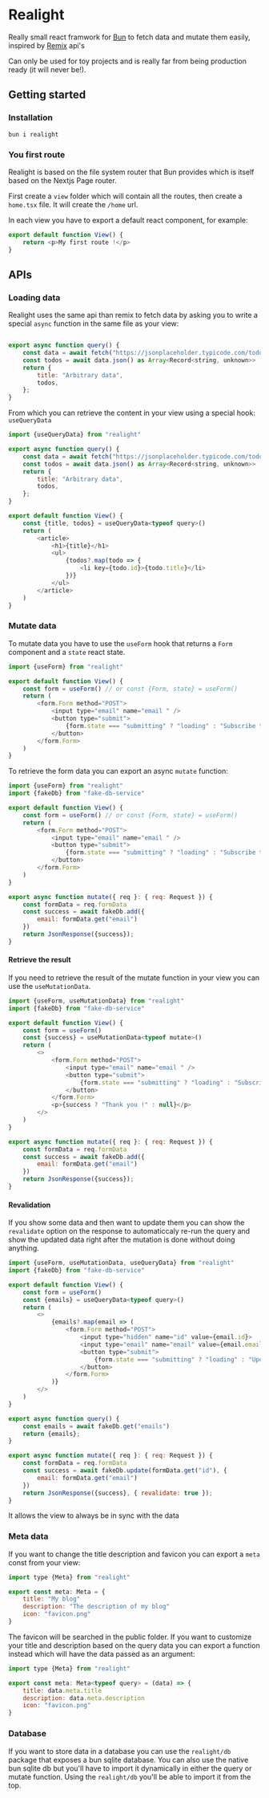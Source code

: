 # Realight

Really small react framwork for [Bun](https://bun.sh) to fetch data and mutate them easily, inspired by [Remix](https://remix.run) api's

Can only be used for toy projects and is really far from being production ready (it will never be!).

## Getting started

### Installation

`bun i realight`

### You first route

Realight is based on the file system router that Bun provides which is itself based on the Nextjs Page router.

First create a `view` folder which will contain all the routes, then create a `home.tsx` file. It will create the `/home` url.
 
In each view you have to export a default react component, for example:
```javascript
export default function View() {
    return <p>My first route !</p>
}
```


## APIs

### Loading data

Realight uses the same api than remix to fetch data by asking you to write a special `async` function in the same file as your view:

```javascript

export async function query() {
    const data = await fetch("https://jsonplaceholder.typicode.com/todos")  
    const todos = await data.json() as Array<Record<string, unknown>>
    return {
        title: "Arbitrary data",
        todos,
    };
}
```

From which you can retrieve the content in your view using a special hook: `useQueryData`

```javascript
import {useQueryData} from "realight"

export async function query() {
    const data = await fetch("https://jsonplaceholder.typicode.com/todos")  
    const todos = await data.json() as Array<Record<string, unknown>>
    return {
        title: "Arbitrary data",
        todos,
    };
}

export default function View() {
    const {title, todos} = useQueryData<typeof query>()
    return (
        <article>
            <h1>{title}</h1>
            <ul>
                {todos?.map(todo => {
                    <li key={todo.id}>{todo.title}</li>
                })}
            </ul>
        </article>
    )
}
```

### Mutate data

To mutate data you have to use the `useForm` hook that returns a `Form` component and a `state` react state. 


```javascript
import {useForm} from "realight"

export default function View() {
    const form = useForm() // or const {Form, state} = useForm()
    return (
        <form.Form method="POST">
            <input type="email" name="email " />
            <button type="submit">
                {form.state === "submitting" ? "loading" : "Subscribe to the newsletter !"}
            </button>
        </form.Form>
    )
}
```

To retrieve the form data you can export an async `mutate` function:

```javascript
import {useForm} from "realight"
import {fakeDb} from "fake-db-service"

export default function View() {
    const form = useForm() // or const {Form, state} = useForm()
    return (
        <form.Form method="POST">
            <input type="email" name="email " />
            <button type="submit">
                {form.state === "submitting" ? "loading" : "Subscribe to the newsletter !"}
            </button>
        </form.Form>
    )
}

export async function mutate({ req }: { req: Request }) {
    const formData = req.formData
    const success = await fakeDb.add({
        email: formData.get("email")
    })
    return JsonResponse({success});
}
```

#### Retrieve the result

If you need to retrieve the result of the mutate function in your view you can use the `useMutationData`.


```javascript
import {useForm, useMutationData} from "realight"
import {fakeDb} from "fake-db-service"

export default function View() {
    const form = useForm()
    const {success} = useMutationData<typeof mutate>()
    return (
        <>
            <form.Form method="POST">
                <input type="email" name="email " />
                <button type="submit">
                    {form.state === "submitting" ? "loading" : "Subscribe to the newsletter !"}
                </button>
            </form.Form>
            <p>{success ? "Thank you !" : null}</p>
        </>
    )
}

export async function mutate({ req }: { req: Request }) {
    const formData = req.formData
    const success = await fakeDb.add({
        email: formData.get("email")
    })
    return JsonResponse({success});
}
```


#### Revalidation
If you show some data and then want to update them you can show the `revalidate` option on the response to automaticcaly re-run the query and show the updated data right after the mutation is done without doing anything.

```javascript
import {useForm, useMutationData, useQueryData} from "realight"
import {fakeDb} from "fake-db-service"

export default function View() {
    const form = useForm()
    const {emails} = useQueryData<typeof query>()
    return (
        <>
            {emails?.map(email => (
                <form.Form method="POST">
                    <input type="hidden" name="id" value={email.id}>
                    <input type="email" name="email" value={email.email} />
                    <button type="submit">
                        {form.state === "submitting" ? "loading" : "Update email"}
                    </button>
                </form.Form>
            )}
        </>
    )
}

export async function query() {
    const emails = await fakeDb.get("emails")
    return {emails};
}

export async function mutate({ req }: { req: Request }) {
    const formData = req.formData
    const success = await fakeDb.update(formData.get("id"), {
        email: formData.get("email")
    })
    return JsonResponse({success}, { revalidate: true });
}
```

It allows the view to always be in sync with the data

### Meta data

If you want to change the title description and favicon you can export a `meta` const from your view:

```javascript
import type {Meta} from "realight"

export const meta: Meta = {
    title: "My blog"
    description: "The description of my blog"
    icon: "favicon.png"
}
```
The favicon will be searched in the public folder. If you want to customize your title and description based on the query data you can export a function instead which will have the data passed as an argument:

```javascript
import type {Meta} from "realight"

export const meta: Meta<typeof query> = (data) => {
    title: data.meta.title
    description: data.meta.description
    icon: "favicon.png"
}
```


### Database

If you want to store data in a database you can use the `realight/db` package that exposes a bun sqlite database. You can also use the native bun sqlite db but you'll have to import it dynamically in either the query or mutate function. Using the `realight/db` you'll be able to import it from the top.